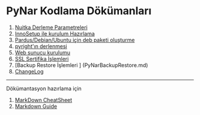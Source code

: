 # PyNar Kodlama Dökümanları
1. [Nuitka Derleme Parametreleri](Nuitka.md)
2. [InnoSetup ile kurulum Hazırlama](InnoSetup.md)
3. [Pardus/Debian/Ubuntu için deb paketi oluşturme](DebPaketYapma.md)
4. [pyright'ın derlenmesi](pyright.md)
5. [Web sunucu kurulumu ](webserver_configuration.md)
6. [SSL Sertifika İşlemleri ](SSL_sertifika_islemleri.md)
7. [Backup Restore İşlemleri ] (PyNarBackupRestore.md)
8. [ChangeLog](ChangeLog.md)



---
Dökümantasyon hazırlama için 
1. [MarkDown CheatSheet](https://guides.github.com/pdfs/markdown-cheatsheet-online.pdf)
2. [Markdown Guide](https://www.markdownguide.org/basic-syntax/)
